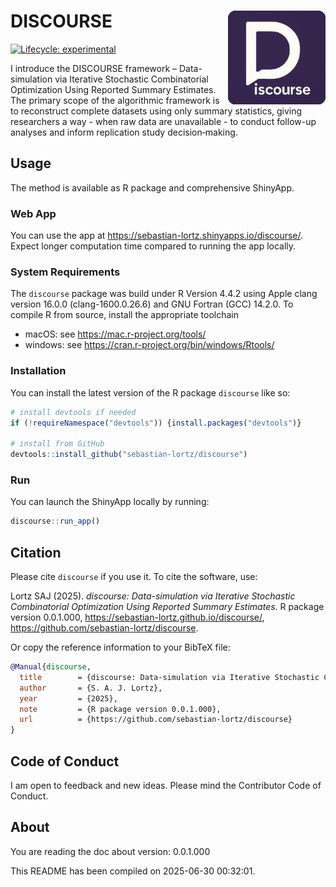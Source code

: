 
<!-- README.md is generated from README.Rmd. Please edit that file -->

# DISCOURSE <a href="https://sebastian-lortz.github.io/discourse/"><img src="man/figures/logo-comp.png" align="right" height="150" alt-text="DISCOURSE logo"/></a>

<!-- badges:start -->

[![Lifecycle:
experimental](https://img.shields.io/badge/lifecycle-experimental-orange.svg)](https://www.tidyverse.org/lifecycle/#experimental)
<!-- badges:end -->

I introduce the DISCOURSE framework – Data-simulation via Iterative
Stochastic Combinatorial Optimization Using Reported Summary Estimates.
The primary scope of the algorithmic framework is to reconstruct
complete datasets using only summary statistics, giving researchers a
way - when raw data are unavailable - to conduct follow-up analyses and
inform replication study decision‑making.

## Usage

The method is available as R package and comprehensive ShinyApp.

### Web App

You can use the app at
<https://sebastian-lortz.shinyapps.io/discourse/>. Expect longer
computation time compared to running the app locally.

### System Requirements

The `discourse` package was build under R Version 4.4.2 using Apple
clang version 16.0.0 (clang-1600.0.26.6) and GNU Fortran (GCC) 14.2.0.
To compile R from source, install the appropriate toolchain  
- macOS: see <https://mac.r-project.org/tools/>  
- windows: see <https://cran.r-project.org/bin/windows/Rtools/>

### Installation

You can install the latest version of the R package `discourse` like so:

``` r
# install devtools if needed
if (!requireNamespace("devtools")) {install.packages("devtools")}

# install from GitHub
devtools::install_github("sebastian-lortz/discourse")
```

### Run

You can launch the ShinyApp locally by running:

``` r
discourse::run_app()
```

## Citation

Please cite `discourse` if you use it. To cite the software, use:

Lortz SAJ (2025). *discourse: Data-simulation via Iterative Stochastic
Combinatorial Optimization Using Reported Summary Estimates*. R package
version 0.0.1.000, <https://sebastian-lortz.github.io/discourse/>,
<https://github.com/sebastian-lortz/discourse>.

Or copy the reference information to your BibTeX file:

``` bibtex
@Manual{discourse,
  title        = {discourse: Data‐simulation via Iterative Stochastic Combinatorial Optimization Using Reported Summary Estimates},
  author       = {S. A. J. Lortz},
  year         = {2025},
  note         = {R package version 0.0.1.000},
  url          = {https://github.com/sebastian-lortz/discourse}
}
```

## Code of Conduct

I am open to feedback and new ideas. Please mind the Contributor Code of
Conduct.

## About

You are reading the doc about version: 0.0.1.000

This README has been compiled on 2025-06-30 00:32:01.
